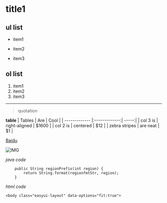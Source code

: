 # title1

## ul list
* item1
- item2
+ item3

## ol list
1. item1
2. item2
1. item3
***
> quotation

**table**
| Tables        | Are           | Cool  |
| ------------- |:-------------:| -----:|
| col 3 is      | right-aligned | $1600 |
| col 2 is      | centered      |   $12 |
| zebra stripes | are neat      |    $1 |

[Baidu](http://baidu.com)

![IMG](http://ww2.sinaimg.cn/large/6aee7dbbgw1efffa67voyj20ix0ctq3n.jpg)

*java code*
```
	public String regionPrefix(int region) {
		return String.format(regionfmtStr, region);
	}
```

*html code*
```
<body class="easyui-layout" data-options="fit:true">
```
